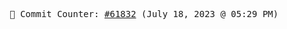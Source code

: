 <p align="center">
    <samp>
        📮 Commit Counter: <a href="https://github.com/Javascript-void0/Javascript-void0/commits/main">#61832</a> (July 18, 2023 @ 05:29 PM)
    </samp>
</p>